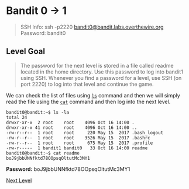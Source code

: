 # Bandit 0 -> 1
> SSH Info: ssh -p2220 bandit0@bandit.labs.overthewire.org  
> Password: bandit0

## Level Goal
>The password for the next level is stored in a file called readme located in the home directory. Use this password to log into bandit1 using SSH. Whenever you find a password for a level, use SSH (on port 2220) to log into that level and continue the game.

We can check the list of files using [`ls`](https://en.wikipedia.org/wiki/Ls) command and then we will simply read the file using the [`cat`](https://en.wikipedia.org/wiki/Cat_(Unix)) command and then log into the next level.

```console
bandit0@bandit:~$ ls -la
total 24
drwxr-xr-x  2 root    root    4096 Oct 16 14:00 .
drwxr-xr-x 41 root    root    4096 Oct 16 14:00 ..
-rw-r--r--  1 root    root     220 May 15  2017 .bash_logout
-rw-r--r--  1 root    root    3526 May 15  2017 .bashrc
-rw-r--r--  1 root    root     675 May 15  2017 .profile
-rw-r-----  1 bandit1 bandit0   33 Oct 16 14:00 readme
bandit0@bandit:~$ cat readme
boJ9jbbUNNfktd78OOpsqOltutMc3MY1
```


**Password:** boJ9jbbUNNfktd78OOpsqOltutMc3MY1


[Next Level](../Bandit%201%20--%202/README.md)

